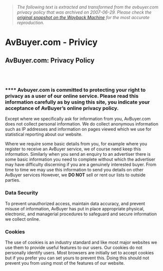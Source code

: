 > *The following text is extracted and transformed from the avbuyer.com privacy policy that was archived on 2007-06-29. Please check the [original snapshot on the Wayback Machine](https://web.archive.org/web/20070629094318id_/http%3A//www.avbuyer.com/Privacy/Default.asp) for the most accurate reproduction.*

# AvBuyer.com - Privicy

## AvBuyer.com: Privacy Policy 

[](http://www.avbuyer.com/Sennheiser)  
[](http://www.avbuyer.com/MainRedirect.asp?linkt=9&aid=0&Id=3993&go=Directory/AviationSupplier.asp|CatId=~SubCatId=~Id=3993)  
[](http://www.avbuyer.com/MainRedirect.asp?linkt=9&aid=0&Id=3992&go=Directory/AviationSupplier.asp|CatId=~SubCatId=~Id=3992)

### **** Avbuyer.com is committed to protecting your right to privacy as a user of our online service. Please read this information carefully as by using this site, you indicate your acceptance of AvBuyer’s online privacy policy. 

Except where we specifically ask for information from you, AvBuyer.com does not collect personal information. We do collect anonymous information such as IP addresses and information on pages viewed which we use for statistical reporting about our website. 

Where we require some basic details from you, for example where you register to receive an AvBuyer service, we of course need keep this information. Similarly when you send an enquiry to an advertiser there is some basic information you need to complete without which the advertiser may have difficulty discerning if you are a genuinely interested buyer. From time to time we may use this information to send you details on other AvBuyer services However, we **DO NOT** sell or rent our lists to outside parties.

### **Data Security**

To prevent unauthorized access, maintain data accuracy, and prevent misuse of information, AvBuyer has put in place appropriate physical, electronic, and managerial procedures to safeguard and secure information we collect online. 

### **Cookies**

The use of cookies is an industry standard and like most major websites we use them to provide useful features to our users. Our cookies do not personally identify users. Most browsers are initially set to accept cookies but if you prefer you can set yours to prevent this. Doing this should not prevent you from using most of the features of our website. 

  

